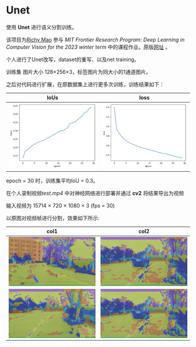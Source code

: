 # Unet

使用 **Unet** 进行语义分割训练。

该项目为[Richy Mao](https://github.com/Richard17425 "Richard17425") 参与 *MIT Frontier Research Program: Deep Learning in Computer Vision for the 2023 winter term* 中的课程作业。原版[网址](https://github.com/Richard17425/Deep-Learning-in-Computer-Vision/blob/main/homework/SoftwareLabPart2/work_SoftwareLab2.ipynb) 。

个人进行了Unet改写，dataset的重写、以及net training。

训练集 图片大小 128×256×3，标签图片为同大小的1通道图片。

之后对代码进行扩展，在原数据集上进行更多次训练，训练结果如下：

| IoUs                  | loss                  |
| --------------------- | --------------------- |
| ![img](images/mIoU.png) | ![img](images/loss.png) |

epoch = 30 时，训练集平均IoU = 0.3。

在个人录制视频*test.mp4* 中对神经网络进行部署并通过 **cv2** 将结果导出为视频

输入视频为 15714 × 720 × 1080 × 3  (fps = 30)

以原图对视频帧进行分割，效果如下所示:

|          col1          | col2                       |
| :---------------------: | -------------------------- |
| ![image](images/mix-0.png) | ![pictures2](images/mix.png) |
| ![img](images/mix-45.png) | ![img](images/mix-47.png)    |
